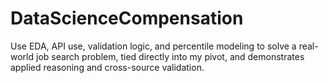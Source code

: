 # DataScienceCompensation
Use EDA, API use, validation logic, and percentile modeling to solve a real-world job search problem, tied directly into my pivot, and demonstrates applied reasoning and cross-source validation.
